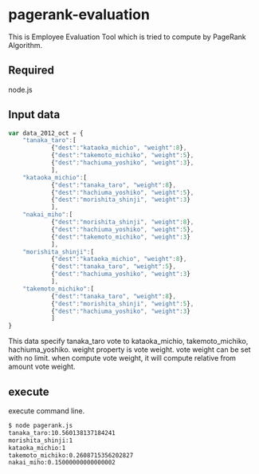 pagerank-evaluation
===================
This is Employee Evaluation Tool which is tried to compute by PageRank Algorithm.

## Required
node.js

## Input data
```javascript
var data_2012_oct = {
    "tanaka_taro":[
			{"dest":"kataoka_michio", "weight":8},
			{"dest":"takemoto_michiko", "weight":5},
			{"dest":"hachiuma_yoshiko", "weight":3},
		    ],
    "kataoka_michio":[
			{"dest":"tanaka_taro", "weight":8},
			{"dest":"hachiuma_yoshiko", "weight":5},
			{"dest":"morishita_shinji", "weight":3}
		    ],
    "nakai_miho":[
			{"dest":"morishita_shinji", "weight":8},
			{"dest":"hachiuma_yoshiko", "weight":5},
			{"dest":"takemoto_michiko", "weight":3}
		    ],
    "morishita_shinji":[
			{"dest":"kataoka_michio", "weight":8},
			{"dest":"tanaka_taro", "weight":5},
			{"dest":"hachiuma_yoshiko", "weight":3}
		    ],
    "takemoto_michiko":[
			{"dest":"tanaka_taro", "weight":8},
			{"dest":"morishita_shinji", "weight":5},
			{"dest":"hachiuma_yoshiko", "weight":3}
		    ] 
}

```
This data specify tanaka_taro vote to kataoka_michio,  takemoto_michiko, hachiuma_yoshiko.
weight property is vote weight.
vote weight can be set with no limit. when compute vote weight, it will compute relative from amount vote weight.

## execute
execute command line.
```sh
$ node pagerank.js
tanaka_taro:10.560138137184241
morishita_shinji:1
kataoka_michio:1
takemoto_michiko:0.2608715356202827
nakai_miho:0.15000000000000002
```

